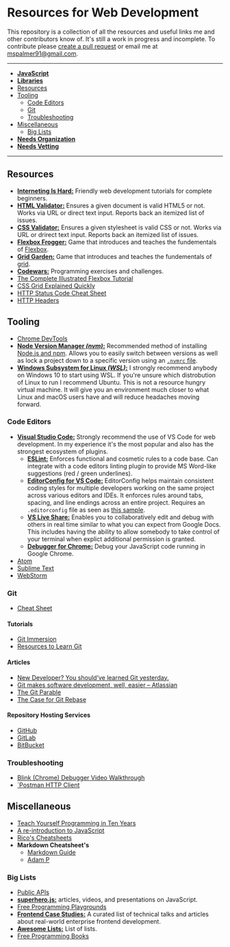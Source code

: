 # Resources for Web Development

This repository is a collection of all the resources and useful links me and other contributors know of. It's still a work in progress and incomplete. To contribute please [create a pull request](https://help.github.com/en/articles/creating-a-pull-request-from-a-fork) or email me at [mspalmer91@gmail.com](mailto:mspalmer91@gmail.com).


***
- [**JavaScript**](https://github.com/mpalmr/resources/blob/master/javascript.md)
- [**Libraries**](https://github.com/mpalmr/resources/blob/master/libraries.md)
- [Resources](#resources)
- [Tooling](#tooling)
    - [Code Editors](#code-editors)
    - [Git](#git)
    - [Troubleshooting](#troubleshooting)
- [Miscellaneous](#miscellaneous)
	- [Big Lists](#big-lists)
- [**Needs Organization**](https://github.com/mpalmr/resources/blob/master/needs-organzation.md)
- [**Needs Vetting**](https://github.com/mpalmr/resources/blob/master/needs-vetting.md)
***




## Resources

- [**Interneting Is Hard:**](https://internetingishard.com/) Friendly web development tutorials for complete beginners.
- [**HTML Validator:**](https://whatwg.org/validator/) Ensures a given document is valid HTML5 or not. Works via URL or direct text input. Reports back an itemized list of issues.
- [**CSS Validator:**](https://jigsaw.w3.org/css-validator/) Ensures a given stylesheet is valid CSS or not. Works via URL or drirect text input. Reports back an itemized list of issues.
- [**Flexbox Frogger:**](https://flexboxfroggy.com/) Game that introduces and teaches the fundementals of [Flexbox](https://developer.mozilla.org/en-US/docs/Learn/CSS/CSS_layout/Flexbox).
- [**Grid Garden:**](https://cssgridgarden.com/) Game that introduces and teaches the fundementals of [grid](https://developer.mozilla.org/en-US/docs/Web/CSS/grid).
- [**Codewars:**](https://www.codewars.com) Programming exercises and challenges.
- [The Complete Illustrated Flexbox Tutorial](https://medium.freecodecamp.org/the-complete-illustrated-flexbox-tutorial-d35c085dbf35)
- [CSS Grid Explained Quickly](https://www.youtube.com/watch?v=ojKbYz0iKQE)
- [HTTP Status Code Cheat Sheet](https://www.restapitutorial.com/httpstatuscodes.html)
- [HTTP Headers](https://developer.mozilla.org/en-US/docs/Web/HTTP/Headers)




## Tooling

- [Chrome DevTools](https://developers.google.com/web/tools/chrome-devtools/)
- [**Node Version Manager _(nvm)_:**](https://github.com/creationix/nvm/blob/master/README.md#installation-and-update) Recommended method of installing [Node.js and npm](https://nodejs.org). Allows you to easily switch between versions as well as lock a project down to a specific version using an [`.nvmrc` file](https://github.com/creationix/nvm#nvmrc).
- [**Windows Subsystem for Linux _(WSL)_:**](https://docs.microsoft.com/en-us/windows/wsl/install-win10) I strongly recommend anybody on Windows 10 to start using WSL. If you're unsure which distrobution of Linux to run I recommend Ubuntu. This is not a resource hungry virtual machine. It will give you an environment much closer to what Linux and macOS users have and will reduce headaches moving forward.


### Code Editors

- [**Visual Studio Code:**](https://code.visualstudio.com/) Strongly recommend the use of VS Code for web development. In my experience it's the most popular and also has the strongest ecosystem of plugins.
	- [**ESLint:**](https://marketplace.visualstudio.com/items?itemName=dbaeumer.vscode-eslint) Enforces functional and cosmetic rules to a code base. Can integrate with a code editors linting plugin to provide MS Word-like suggestions (red / green underlines).
	- [**EditorConfig for VS Code:**](https://marketplace.visualstudio.com/items?itemName=EditorConfig.EditorConfig) EditorConfig helps maintain consistent coding styles for multiple developers working on the same project across various editors and IDEs. It enforces rules around tabs, spacing, and line endings across an entire project. Requires an `.editorconfig` file as seen as [this sample](https://github.com/mpalmr/resources/blob/master/config-resources/.editorconfig).
	- [**VS Live Share:**](https://marketplace.visualstudio.com/items?itemName=MS-vsliveshare.vsliveshare) Enables you to collaboratively edit and debug with others in real time similar to what you can expect from Google Docs. This includes having the ability to allow somebody to take control of your terminal when explict additional permission is granted.
	- [**Debugger for Chrome:**](https://marketplace.visualstudio.com/items?itemName=msjsdiag.debugger-for-chrome) Debug your JavaScript code running in Google Chrome.
- [Atom](https://atom.io)
- [Sublime Text](https://www.sublimetext.com/)
- [WebStorm](https://www.jetbrains.com/webstorm/)


### Git

- [Cheat Sheet](https://github.github.com/training-kit/downloads/github-git-cheat-sheet/)

#### Tutorials
- [Git Immersion](http://gitimmersion.com/)
- [Resources to Learn Git](https://try.github.io/)

#### Articles
- [New Developer? You should’ve learned Git yesterday.](https://codeburst.io/number-one-piece-of-advice-for-new-developers-ddd08abc8bfa)
- [Git makes software development, well, easier – Atlassian](https://www.atlassian.com/agile/software-development/git)
- [The Git Parable](http://tom.preston-werner.com/2009/05/19/the-git-parable.html)
- [The Case for Git Rebase](http://www.darwinweb.net/articles/the-case-for-git-rebase)

#### Repository Hosting Services
- [GitHub](https://github.com)
- [GitLab](https://gitlab.com/)
- [BitBucket](https://bitbucket.org/)


### Troubleshooting

- [Blink (Chrome) Debugger Video Walkthrough](https://www.youtube.com/watch?time_continue=1&v=H0XScE08hy8)
- [`Postman HTTP Client](https://www.getpostman.com/)




## Miscellaneous

- [Teach Yourself Programming in Ten Years](http://norvig.com/21-days.html)
- [A re-introduction to JavaScript](https://developer.mozilla.org/en-US/docs/Web/JavaScript/A_re-introduction_to_JavaScript)
- [Rico's Cheatsheets](https://devhints.io/)
- **Markdown Cheatsheet's**
	- [Markdown Guide](https://www.markdownguide.org/cheat-sheet/)
	- [Adam P](https://github.com/adam-p/markdown-here/wiki/Markdown-Cheatsheet)


### Big Lists

- [Public APIs](https://github.com/toddmotto/public-apis#index)
- [**superhero.js:**](http://superherojs.com/#language) articles, videos, and presentations on JavaScript.
- [Free Programming Playgrounds](https://ebookfoundation.github.io/free-programming-books/free-programming-playgrounds.html)
- [**Frontend Case Studies:**](https://github.com/andrew--r/frontend-case-studies) A curated list of technical talks and articles about real-world enterprise frontend development.
- [**Awesome Lists:**](https://github.com/sindresorhus/awesome/) List of lists.
- [Free Programming Books](https://ebookfoundation.github.io/free-programming-books/free-programming-books.html)
